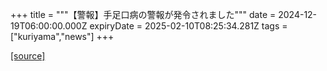 +++
title = """【警報】手足口病の警報が発令されました"""
date = 2024-12-19T06:00:00.000Z
expiryDate = 2025-02-10T08:25:34.281Z
tags = ["kuriyama","news"]
+++


[[source]](https://www.town.kuriyama.hokkaido.jp/soshiki/38/18642.html)
